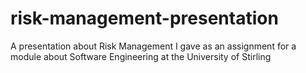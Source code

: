 risk-management-presentation
============================

A presentation about Risk Management I gave as an assignment for a module about Software Engineering at the University of Stirling
